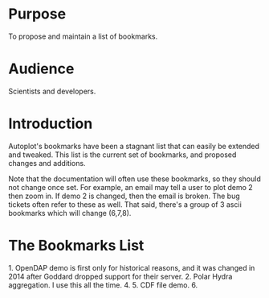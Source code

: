# Purpose

To propose and maintain a list of bookmarks.

# Audience

Scientists and developers.

# Introduction

Autoplot's bookmarks have been a stagnant list that can easily be
extended and tweaked. This list is the current set of bookmarks, and
proposed changes and additions.

Note that the documentation will often use these bookmarks, so they
should not change once set. For example, an email may tell a user to
plot demo 2 then zoom in. If demo 2 is changed, then the email is
broken. The bug tickets often refer to these as well. That said, there's
a group of 3 ascii bookmarks which will change (6,7,8).

# The Bookmarks List

1\. OpenDAP demo is first only for historical reasons, and it was
changed in 2014 after Goddard dropped support for their server. 2. Polar
Hydra aggregation. I use this all the time. 4. 5. CDF file demo. 6.

